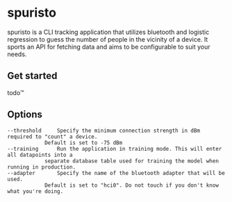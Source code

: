 # spuristo

spuristo is a CLI tracking application that utilizes bluetooth and logistic regression to guess the number of people in the vicinity of a device. It sports an API for fetching data and aims to be configurable to suit your needs.

## Get started

todo™️

## Options

```
--threshold		Specify the minimum connection strength in dBm required to "count" a device.
			Default is set to -75 dBm
--training		Run the application in training mode. This will enter all datapoints into a
			separate database table used for training the model when running in production.
--adapter		Specify the name of the bluetooth adapter that will be used.
			Default is set to "hci0". Do not touch if you don't know what you're doing.
```


